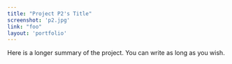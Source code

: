 ```yaml
---
title: "Project P2's Title"
screenshot: 'p2.jpg'
link: "foo"
layout: 'portfolio'
---
```

Here is a longer summary of the project. You can write as long as you wish.

